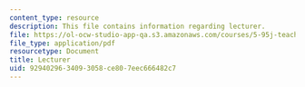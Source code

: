 ```yaml
---
content_type: resource
description: This file contains information regarding lecturer.
file: https://ol-ocw-studio-app-qa.s3.amazonaws.com/courses/5-95j-teaching-college-level-science-and-engineering-fall-2015/9294029634093058ce807eec666482c7_MIT5_95JF15_lecturer.pdf
file_type: application/pdf
resourcetype: Document
title: Lecturer
uid: 92940296-3409-3058-ce80-7eec666482c7
---
```

